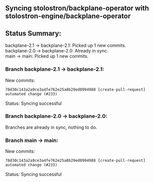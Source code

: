 ## Syncing stolostron/backplane-operator with stolostron-engine/backplane-operator

## Status Summary:

backplane-2.1 -> backplane-2.1: Picked up 1 new commits.  
backplane-2.0 -> backplane-2.0: Already in sync.  
main -> main: Picked up 1 new commits.  

### Branch backplane-2.1 -> backplane-2.1:

New commits:

```
78d30c143a2a9ce3a4fe762e25a8b29ed0994988 [create-pull-request] automated change (#233)
```

Status: Syncing successful

### Branch backplane-2.0 -> backplane-2.0:

Branches are already in sync, nothing to do.

### Branch main -> main:

New commits:

```
78d30c143a2a9ce3a4fe762e25a8b29ed0994988 [create-pull-request] automated change (#233)
```

Status: Syncing successful

